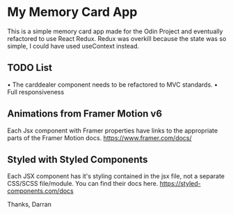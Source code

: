 # My Memory Card App

This is a simple memory card app made for the Odin Project and eventually refactored to use React Redux.
Redux was overkill because the state was so simple, I could have used useContext instead.

## TODO List

• The carddealer component needs to be refactored to MVC standards.
• Full responsiveness

## Animations from Framer Motion v6

Each Jsx component with Framer properties have links to the appropriate parts of the Framer Motion docs.
https://www.framer.com/docs/

## Styled with Styled Components

Each JSX component has it's styling contained in the jsx file, not a separate CSS/SCSS file/module.
You can find their docs here. https://styled-components.com/docs

Thanks,
Darran
